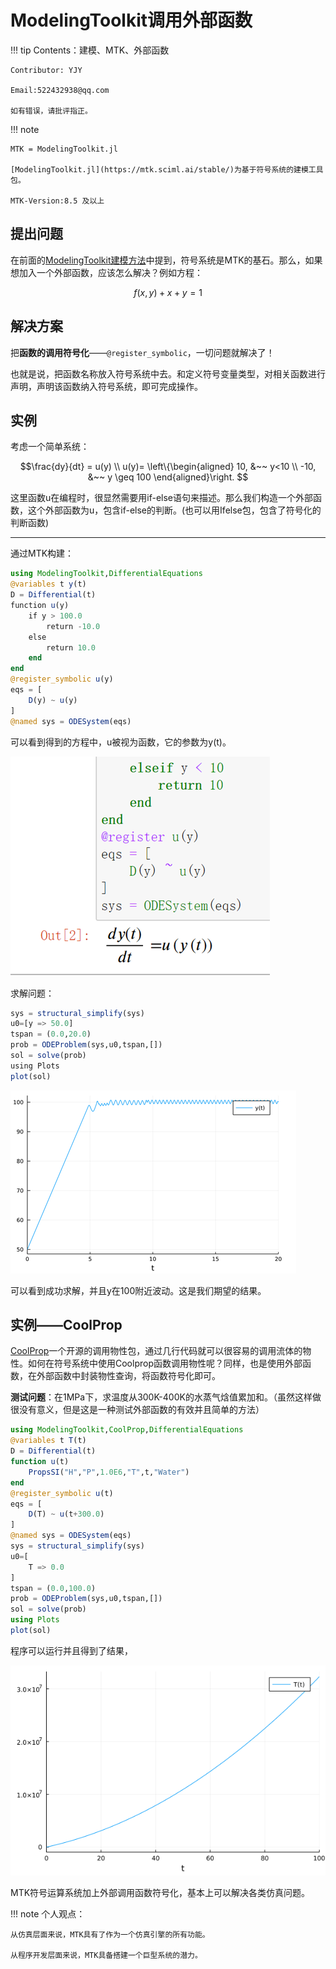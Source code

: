 # ModelingToolkit调用外部函数

!!! tip
    Contents：建模、MTK、外部函数

    Contributor: YJY

    Email:522432938@qq.com

    如有错误，请批评指正。

!!! note

    MTK = ModelingToolkit.jl

    [ModelingToolkit.jl](https://mtk.sciml.ai/stable/)为基于符号系统的建模工具包。

    MTK-Version:8.5 及以上

## 提出问题

在前面的[ModelingToolkit建模方法](./MTK_intro.md)中提到，符号系统是MTK的基石。那么，如果想加入一个外部函数，应该怎么解决？例如方程：

$$f(x,y) + x + y = 1$$

## 解决方案

把**函数的调用符号化**——`@register_symbolic`，一切问题就解决了！

也就是说，把函数名称放入符号系统中去。和定义符号变量类型，对相关函数进行声明，声明该函数纳入符号系统，即可完成操作。

## 实例

考虑一个简单系统：

```math
\frac{dy}{dt}  = u(y) \\ u(y)= \left\{\begin{aligned}
10, &~~ y<10 \\
-10, &~~ y \geq 100
\end{aligned}\right. 
```

这里函数u在编程时，很显然需要用if-else语句来描述。那么我们构造一个外部函数，这个外部函数为u，包含if-else的判断。(也可以用Ifelse包，包含了符号化的判断函数)

---

通过MTK构建：

```julia
using ModelingToolkit,DifferentialEquations
@variables t y(t)
D = Differential(t)
function u(y)
    if y > 100.0
        return -10.0
    else
        return 10.0
    end
end
@register_symbolic u(y)
eqs = [
    D(y) ~ u(y)
]
@named sys = ODESystem(eqs)
```

可以看到得到的方程中，u被视为函数，它的参数为y(t)。

![图 1](../assets/MTK_register-09_30_48.png)  

求解问题：

```julia
sys = structural_simplify(sys)
u0=[y => 50.0]
tspan = (0.0,20.0)
prob = ODEProblem(sys,u0,tspan,[])
sol = solve(prob)
using Plots
plot(sol)
```

![图 2](../assets/MTK_register-09_32_00.png)  

可以看到成功求解，并且y在100附近波动。这是我们期望的结果。

## 实例——CoolProp

[CoolProp](../Tools/CoolProp.md)一个开源的调用物性包，通过几行代码就可以很容易的调用流体的物性。如何在符号系统中使用Coolprop函数调用物性呢？同样，也是使用外部函数，在外部函数中封装物性查询，将函数符号化即可。

**测试问题**：在1MPa下，求温度从300K-400K的水蒸气焓值累加和。（虽然这样做很没有意义，但是这是一种测试外部函数的有效并且简单的方法）

```julia
using ModelingToolkit,CoolProp,DifferentialEquations
@variables t T(t)
D = Differential(t)
function u(t)
    PropsSI("H","P",1.0E6,"T",t,"Water")
end
@register_symbolic u(t)
eqs = [
    D(T) ~ u(t+300.0)
]
@named sys = ODESystem(eqs)
sys = structural_simplify(sys)
u0=[
    T => 0.0
]
tspan = (0.0,100.0)
prob = ODEProblem(sys,u0,tspan,[])
sol = solve(prob)
using Plots
plot(sol)
```

程序可以运行并且得到了结果，

![1](../assets/MTK_register-09_40_26.png)  

MTK符号运算系统加上外部调用函数符号化，基本上可以解决各类仿真问题。

!!! note
    个人观点：

    从仿真层面来说，MTK具有了作为一个仿真引擎的所有功能。

    从程序开发层面来说，MTK具备搭建一个巨型系统的潜力。
